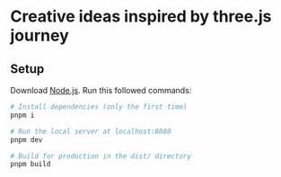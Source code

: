 # Creative ideas inspired by three.js journey

## Setup

Download [Node.js](https://nodejs.org/en/download/).
Run this followed commands:

```bash
# Install dependencies (only the first time)
pnpm i

# Run the local server at localhost:8080
pnpm dev

# Build for production in the dist/ directory
pnpm build
```
